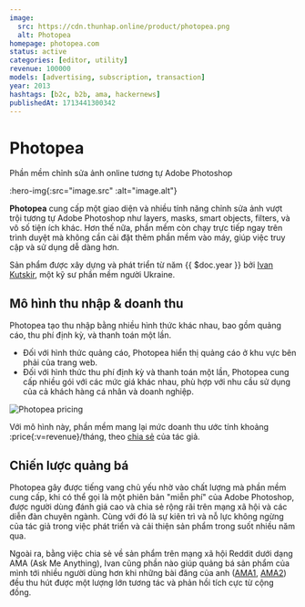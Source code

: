 ```yaml
---
image:
  src: https://cdn.thunhap.online/product/photopea.png
  alt: Photopea
homepage: photopea.com
status: active
categories: [editor, utility]
revenue: 100000
models: [advertising, subscription, transaction]
year: 2013
hashtags: [b2c, b2b, ama, hackernews]
publishedAt: 1713441300342
---
```


# Photopea

Phần mềm chỉnh sửa ảnh online tương tự Adobe Photoshop

:hero-img{:src="image.src" :alt="image.alt"}

__Photopea__ cung cấp một giao diện và nhiều tính năng chỉnh sửa ảnh vượt trội tương tự Adobe Photoshop như layers, masks, smart objects, filters, và vô số tiện ích khác. Hơn thế nữa, phần mềm còn chạy trực tiếp ngay trên trình duyệt mà không cần cài đặt thêm phần mềm vào máy, giúp việc truy cập và sử dụng dễ dàng hơn.

Sản phẩm được xây dựng và phát triển từ năm {{ $doc.year }} bởi [Ivan Kutskir](https://twitter.com/ivankutskir), một kỹ sư phần mềm người Ukraine.

## Mô hình thu nhập & doanh thu

Photopea tạo thu nhập bằng nhiều hình thức khác nhau, bao gồm quảng cáo, thu phí định kỳ, và thanh toán một lần.

- Đối với hình thức quảng cáo, Photopea hiển thị quảng cáo ở khu vực bên phải của trang web.
- Đối với hình thức thu phí định kỳ và thanh toán một lần, Photopea cung cấp nhiều gói với các mức giá khác nhau, phù hợp với nhu cầu sử dụng của cả khách hàng cá nhân và doanh nghiệp.

![Photopea pricing](https://cdn.thunhap.online/product/photopea+pricing.png)

Với mô hình này, phần mềm mang lại mức doanh thu ước tính khoảng :price{:v=revenue}/tháng, theo [chia sẻ](https://news.ycombinator.com/item?id=26769141) của tác giả.

## Chiến lược quảng bá

Photopea gây được tiếng vang chủ yếu nhờ vào chất lượng mà phần mềm cung cấp, khi có thể gọi là một phiên bản "miễn phí" của Adobe Photoshop, được người dùng đánh giá cao và chia sẻ rộng rãi trên mạng xã hội và các diễn đàn chuyên ngành. Cùng với đó là sự kiên trì và nỗ lực không ngừng của tác giả trong việc phát triển và cải thiện sản phẩm trong suốt nhiều năm qua.

Ngoài ra, bằng việc chia sẻ về sản phẩm trên mạng xã hội Reddit dưới dạng AMA (Ask Me Anything), Ivan cũng phần nào giúp quảng bá sản phẩm của mình tới nhiều người dùng hơn khi những bài đăng của anh ([AMA1](https://www.reddit.com/r/IAmA/comments/9urjmg/i_made_a_free_alternative_to_photoshop_that_is/), [AMA2](https://www.reddit.com/r/IAmA/comments/c8ru2y/i_made_a_free_alternative_to_photoshop_that_is/)) đều thu hút được một lượng lớn tương tác và phản hồi tích cực từ cộng đồng.
